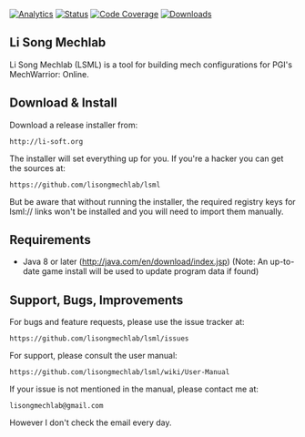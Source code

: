 [![Analytics](https://ga-beacon.appspot.com/UA-47600899-2/github-page?pixel)](https://github.com/igrigorik/ga-beacon)
[![Status](https://img.shields.io/travis/lisongmechlab/lsml.svg)](https://travis-ci.org/lisongmechlab/lsml)
[![Code Coverage](https://img.shields.io/codecov/c/github/lisongmechlab/lsml/develop.svg)](https://codecov.io/github/lisongmechlab/lsml?branch=develop)
[![Downloads](https://img.shields.io/github/lisongmechlab/lsml/latest/total.svg)](https://github.com/lisongmechlab/lsml/releases)

Li Song Mechlab
----------------
Li Song Mechlab (LSML) is a tool for building mech configurations for PGI's MechWarrior: Online. 

Download & Install
--------
Download a release installer from:
    
    http://li-soft.org

The installer will set everything up for you. If you're a hacker you can get the sources at:

    https://github.com/lisongmechlab/lsml

But be aware that without running the installer, the required registry keys for lsml:// links won't be installed and you will need to import them manually.

Requirements
------------
* Java 8 or later (http://java.com/en/download/index.jsp)
(Note: An up-to-date game install will be used to update program data if found)

Support, Bugs, Improvements
------------------
For bugs and feature requests, please use the issue tracker at:

    https://github.com/lisongmechlab/lsml/issues

For support, please consult the user manual:

    https://github.com/lisongmechlab/lsml/wiki/User-Manual

If your issue is not mentioned in the manual, please contact me at:

    lisongmechlab@gmail.com

However I don't check the email every day.

